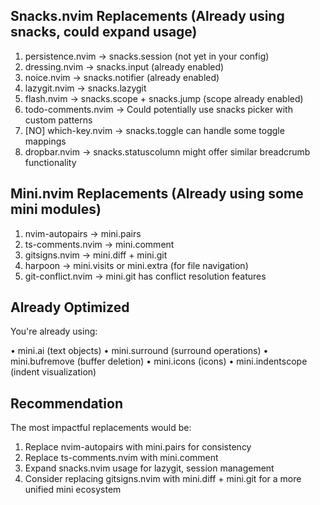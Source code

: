 ## Snacks.nvim Replacements (Already using snacks, could expand usage)

1. persistence.nvim → snacks.session (not yet in your config)
2. dressing.nvim → snacks.input (already enabled)
3. noice.nvim → snacks.notifier (already enabled)
4. lazygit.nvim → snacks.lazygit
5. flash.nvim → snacks.scope + snacks.jump (scope already enabled)
6. todo-comments.nvim → Could potentially use snacks picker with custom
patterns
7. [NO] which-key.nvim → snacks.toggle can handle some toggle mappings
8. dropbar.nvim → snacks.statuscolumn might offer similar breadcrumb
functionality

## Mini.nvim Replacements (Already using some mini modules)

1. nvim-autopairs → mini.pairs
2. ts-comments.nvim → mini.comment
3. gitsigns.nvim → mini.diff + mini.git
4. harpoon → mini.visits or mini.extra (for file navigation)
5. git-conflict.nvim → mini.git has conflict resolution features

## Already Optimized

You're already using:

• mini.ai (text objects)
• mini.surround (surround operations)
• mini.bufremove (buffer deletion)
• mini.icons (icons)
• mini.indentscope (indent visualization)

## Recommendation

The most impactful replacements would be:

1. Replace nvim-autopairs with mini.pairs for consistency
2. Replace ts-comments.nvim with mini.comment
3. Expand snacks.nvim usage for lazygit, session management
4. Consider replacing gitsigns.nvim with mini.diff + mini.git for a more
unified mini ecosystem

